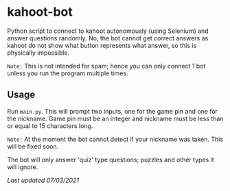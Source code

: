 # kahoot-bot

Python script to connect to kahoot autonomously (using Selenium) and answer questions randomly. No, the bot cannot get correct answers as kahoot do not show what button represents what answer, so this is physically impossible.

`Note:` This is not intended for spam; hence you can only connect 1 bot unless you run the program multiple times.

## Usage

Run `main.py`. This will prompt two inputs, one for the game pin and one for the nickname. Game pin must be an integer and nickname must be less than or equal to 15 characters long.

`Note:` At the moment the bot cannot detect if your nickname was taken. This will be fixed soon.

The bot will only answer 'quiz' type questions; puzzles and other types it will ignore.

*Last updated 07/03/2021*
